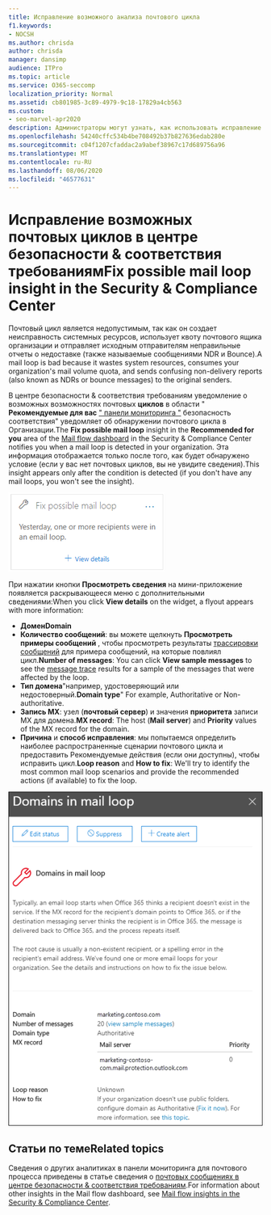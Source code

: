 ```yaml
---
title: Исправление возможного анализа почтового цикла
f1.keywords:
- NOCSH
ms.author: chrisda
author: chrisda
manager: dansimp
audience: ITPro
ms.topic: article
ms.service: O365-seccomp
localization_priority: Normal
ms.assetid: cb801985-3c89-4979-9c18-17829a4cb563
ms.custom:
- seo-marvel-apr2020
description: Администраторы могут узнать, как использовать исправление возможных почтовых циклов почты в панели мониторинга "почтовый ящик" в центре безопасности & соответствия требованиям, чтобы определить и устранить почтовые циклы в Организации.
ms.openlocfilehash: 54240cffc534b4be708492b37b827636edab280e
ms.sourcegitcommit: c04f1207cfaddac2a9abef38967c17d689756a96
ms.translationtype: MT
ms.contentlocale: ru-RU
ms.lasthandoff: 08/06/2020
ms.locfileid: "46577631"
---
```

# <a name="fix-possible-mail-loop-insight-in-the-security--compliance-center"></a><span data-ttu-id="c9774-103">Исправление возможных почтовых циклов в центре безопасности & соответствия требованиям</span><span class="sxs-lookup"><span data-stu-id="c9774-103">Fix possible mail loop insight in the Security & Compliance Center</span></span>

<span data-ttu-id="c9774-104">Почтовый цикл является недопустимым, так как он создает неисправность системных ресурсов, использует квоту почтового ящика организации и отправляет исходным отправителям неправильные отчеты о недоставке (также называемые сообщениями NDR и Bounce).</span><span class="sxs-lookup"><span data-stu-id="c9774-104">A mail loop is bad because it wastes system resources, consumes your organization's mail volume quota, and sends confusing non-delivery reports (also known as NDRs or bounce messages) to the original senders.</span></span>

<span data-ttu-id="c9774-105">В центре безопасности & соответствия требованиям уведомление о возможных возможностях почтовых **циклов** в области " **Рекомендуемые для вас** [" панели мониторинга "](mail-flow-insights-v2.md) безопасность соответствия" уведомляет об обнаружении почтового цикла в Организации.</span><span class="sxs-lookup"><span data-stu-id="c9774-105">The **Fix possible mail loop** insight in the **Recommended for you** area of the [Mail flow dashboard](mail-flow-insights-v2.md) in the Security & Compliance Center notifies you when a mail loop is detected in your organization.</span></span> <span data-ttu-id="c9774-106">Эта информация отображается только после того, как будет обнаружено условие (если у вас нет почтовых циклов, вы не увидите сведения).</span><span class="sxs-lookup"><span data-stu-id="c9774-106">This insight appears only after the condition is detected (if you don't have any mail loops, you won't see the insight).</span></span>

![Устранение медленных почтовых правил в области "Рекомендуемые для вас" панели мониторинга почтового процесса](../../media/mfi-fix-possible-mail-loop.png)

<span data-ttu-id="c9774-108">При нажатии кнопки **Просмотреть сведения** на мини-приложение появляется раскрывающееся меню с дополнительными сведениями:</span><span class="sxs-lookup"><span data-stu-id="c9774-108">When you click **View details** on the widget, a flyout appears with more information:</span></span>

- <span data-ttu-id="c9774-109">**Домен**</span><span class="sxs-lookup"><span data-stu-id="c9774-109">**Domain**</span></span>
- <span data-ttu-id="c9774-110">**Количество сообщений**: вы можете щелкнуть **Просмотреть примеры сообщений** , чтобы просмотреть результаты [трассировки сообщений](message-trace-scc.md) для примера сообщений, на которые повлиял цикл.</span><span class="sxs-lookup"><span data-stu-id="c9774-110">**Number of messages**: You can click **View sample messages** to see the [message trace](message-trace-scc.md) results for a sample of the messages that were affected by the loop.</span></span>
- <span data-ttu-id="c9774-111">**Тип домена**"например, удостоверяющий или недостоверный.</span><span class="sxs-lookup"><span data-stu-id="c9774-111">**Domain type**" For example, Authoritative or Non-authoritative.</span></span>
- <span data-ttu-id="c9774-112">**Запись MX**: узел (**почтовый сервер**) и значения **приоритета** записи MX для домена.</span><span class="sxs-lookup"><span data-stu-id="c9774-112">**MX record**: The host (**Mail server**) and **Priority** values of the MX record for the domain.</span></span>
- <span data-ttu-id="c9774-113">**Причина** и **способ исправления**: мы попытаемся определить наиболее распространенные сценарии почтового цикла и предоставить Рекомендуемые действия (если они доступны), чтобы исправить цикл.</span><span class="sxs-lookup"><span data-stu-id="c9774-113">**Loop reason** and **How to fix**: We'll try to identify the most common mail loop scenarios and provide the recommended actions (if available) to fix the loop.</span></span>

![Всплывающее окно со сведениями, которое появляется после нажатия кнопки Просмотр сведений в разделе Устранение возможных сообщений о возможных повторах](../../media/mfi-fix-possible-mail-loop-details.png)

## <a name="related-topics"></a><span data-ttu-id="c9774-115">Статьи по теме</span><span class="sxs-lookup"><span data-stu-id="c9774-115">Related topics</span></span>

<span data-ttu-id="c9774-116">Сведения о других аналитиках в панели мониторинга для почтового процесса приведены в статье сведения о [почтовых сообщениях в центре безопасности & соответствия требованиям](mail-flow-insights-v2.md).</span><span class="sxs-lookup"><span data-stu-id="c9774-116">For information about other insights in the Mail flow dashboard, see [Mail flow insights in the Security & Compliance Center](mail-flow-insights-v2.md).</span></span>
